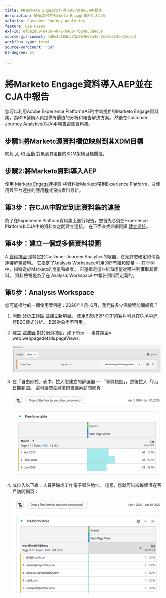 ```yaml
---
title: 將Marketo Engage資料導入AEP並在CJA中報告
description: 瞭解如何將Marketo Engage資料引入CJA
solution: Customer Journey Analytics
feature: Use Cases
exl-id: ef8a2d08-848b-4072-b400-7b24955a085b
source-git-commit: ad8e3c18dbb73a064662a4543cb0e553cd52cec3
workflow-type: tm+mt
source-wordcount: '387'
ht-degree: 5%

---
```


# 將Marketo Engage資料導入AEP並在CJA中報告

您可以利用Adobe Experience Platform(AEP)中新提供的Marketo Engage資料集，為B2B營銷人員提供有價值的分析和報告解決方案。 然後在Customer Journey Analytics(CJA)中報告這些資料集。

## 步驟1:將Marketo源資料欄位映射到其XDM目標

映射 [人](https://experienceleague.adobe.com/docs/experience-platform/sources/connectors/adobe-applications/mapping/marketo.html?lang=en#persons) 和 [活動](https://experienceleague.adobe.com/docs/experience-platform/sources/connectors/adobe-applications/mapping/marketo.html?lang=en#activities) 對象到其各自的XDM架構目標欄位。

## 步驟2:將Marketo資料導入AEP

使用 [Marketo Engage連接器](https://experienceleague.adobe.com/docs/experience-platform/sources/connectors/adobe-applications/marketo/marketo.html?lang=en) 將資料從Marketo帶到Experience Platform，並使用與平台連接的應用程式保持資料最新。

## 第3步：在CJA中設定到此資料集的連接

為了在Experience Platform資料集上進行報告，您首先必須在Experience Platform和CJA中的資料集之間建立連接。 在下面查找詳細資訊 [建立連接](https://experienceleague.adobe.com/docs/analytics-platform/using/cja-connections/create-connection.html?lang=zh-Hant)。

## 第4步：建立一個或多個資料視圖

A [資料視圖](/help/data-views/data-views.md) 是特定於Customer Journey Analytics的容器，它允許您確定如何從連接解釋資料。 它指定了Analysis Workspace可用的所有維和度量 — 在本例中，指特定於Marketo的度量和維度。 它還指定這些維和度量從哪些列獲取其資料。 資料檢視是為了在 Analysis Workspace 中報告資料而定義的。

## 第5步：Analysis Workspace

您可能探討的一個使用案例是：2020年4月–6月，我們有多少個線索訪問網頁？

1. 開啟 [分析工作區](/help/analysis-workspace/home.md) 並建立新項目。
使用B2B/B2P CDP的客戶可以在CJA中進行B2C樣式分析。 B2B對象尚不可用。

1. 建立 [濾波器](/help/components/filters/create-filters.md) 對於網頁視圖，如下所示 — 事件類型= web.webpagedetails.pageViews:

   ![](assets/marketo-filter.png)

1. 在「自由形式」表中，拉入您建立的篩選器 — 「網頁視圖」，然後拉入「月」日期範圍。 這可讓您每月按銷售線索訪問網頁：

   ![](assets/marketo-freeform.png)

1. 或拉入以下維：人員密鑰或工作電子郵件地址。 這樣，您就可以按每個潛在客戶訪問網頁：

   ![](assets/marketo-freeform2.png)
